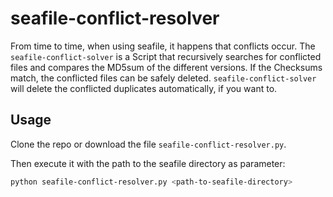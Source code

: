 # seafile-conflict-resolver
From time to time, when using seafile, it happens that conflicts occur. The `seafile-conflict-solver` is a Script that recursively searches for conflicted files and compares the MD5sum of the different versions. If the Checksums match, the conflicted files can be safely deleted. `seafile-conflict-solver` will delete the conflicted duplicates automatically, if you want to.

## Usage

Clone the repo or download the file `seafile-conflict-resolver.py`.  

Then execute it with the path to the seafile directory as parameter:
```bash
python seafile-conflict-resolver.py <path-to-seafile-directory>
```



